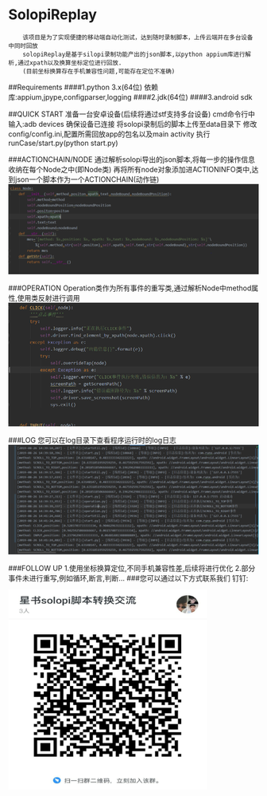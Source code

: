 # SolopiReplay
		该项目是为了实现便捷的移动端自动化测试，达到随时录制脚本，上传云端并在多台设备中同时回放
		solopiReplay是基于silopi录制功能产出的json脚本,以python appium库进行解析,通过xpath以及换算坐标定位进行回放.
		(目前坐标换算存在手机兼容性问题,可能存在定位不准确)
##Requirements
####1.python 3.x(64位)
		依赖库:appium,jpype,configparser,logging
####2.jdk(64位)
####3.android sdk



##QUICK START
		准备一台安卓设备(后续将通过stf支持多台设备)
		cmd命令行中输入:adb devices 确保设备已连接
		将solopi录制后的脚本上传至data目录下
		修改config/config.ini,配置所需回放app的包名以及main activity
		执行runCase/start.py(python start.py)

###ACTIONCHAIN/NODE
		通过解析solopi导出的json脚本,将每一步的操作信息收纳在每个Node之中(即Node类)
		再将所有node对象添加进ACTIONINFO类中,达到json一个脚本作为一个ACTIONCHAIN(动作链)
![Image text](https://raw.githubusercontent.com/galaxy-book/SoloPiReplay/master/IMAGE/NODE.PNG)

###OPERATION
		Operation类作为所有事件的重写类,通过解析Node中method属性,使用类反射进行调用
![Image text](https://raw.githubusercontent.com/galaxy-book/SoloPiReplay/master/IMAGE/CLICK.PNG)

###LOG
		您可以在log目录下查看程序运行时的log日志
![Image text](https://raw.githubusercontent.com/galaxy-book/SoloPiReplay/master/IMAGE/log.PNG)

###FOLLOW UP
		1.使用坐标换算定位,不同手机兼容性差,后续将进行优化
		2.部分事件未进行重写,例如循环,断言,判断...
###您可以通过以下方式联系我们
钉钉:

<img src="https://raw.githubusercontent.com/galaxy-book/SoloPiReplay/master/IMAGE/pic.jpg" width=400 height=400>
